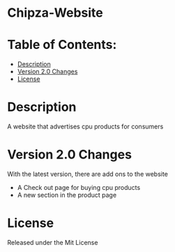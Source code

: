 # Chipza-Website

# Table of Contents:
 - [Description](#Description)
 - [Version 2.0 Changes](#Version-2.0-Changes)
 - [License](#Liscense)
 
# Description
A website that advertises cpu products for consumers

# Version 2.0 Changes
With the latest version, there are add ons to the website
* A Check out page for buying cpu products
* A new section in the product page

# License
Released under the Mit License

